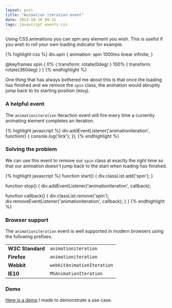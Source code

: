 ```yaml
---
layout: post
title: "Animation iteration event"
date: 2013-10-10 09:31
tags: javascript events css
---
```


Using CSS animations you can spin any element you wish. This is useful if you wish to roll your own loading indicator for example.

{% highlight css %}
div.spin {
  animation: spin 1000ms linear infinite;
}

@keyframes spin {
  0% { transform: rotate(0deg) }
  100% { transform: rotate(360deg) }
}
{% endhighlight %}

One thing that has always bothered me about this is that once the loading has finished and we remove the `spin` class, the animation would abruptly jump back to its starting position (`0deg`).

### A helpful event

The `animationiteration` iteraction event will fire every time a currently animating element completes an iteration.

{% highlight javascript %}
div.addEventListener('animationiteration', function() {
  console.log('tick');
});
{% endhighlight %}

### Solving the problem

We can use this event to remove our `spin` class at exactly the right time so that our animation doesn't jump back to the start when loading has finished.

{% highlight javascript %}
function start() {
  div.classList.add('spin');
}

function stop() {
  div.addEventListener('animationiteration', callback);

  function callback() {
    div.classList.remove('spin');
    div.removeEventListener('animationiteration', callback);
  }
}
{% endhighlight %}

### Browser support

The `animationiteration` event is well supported in modern browsers using the following prefixes.

| | |
|--------------|----------------------|
| **W3C Standard** | `animationiteration` |
| **Firefox** | `animationiteration` |
| **Webkit** | `webkitAnimationIteration` |
| **IE10** | `MSAnimationIteration` |

### Demo

[Here is a demo](http://jsbin.com/AwoYuxE/2) I made to demonstrate a use case.